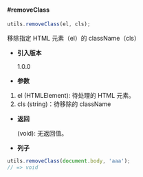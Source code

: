 #### #removeClass

```javascript
utils.removeClass(el, cls);
```

移除指定 HTML 元素（el）的 className（cls）

- **引入版本**

    1.0.0

- **参数**

1. el (HTMLElement): 待处理的 HTML 元素。
2. cls (string)：待移除的 className

- **返回**

    (void): 无返回值。

- **列子**

```javascript
utils.removeClass(document.body, 'aaa');
// => void
```
